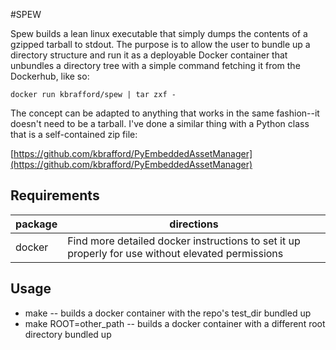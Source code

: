 #SPEW

Spew builds a lean linux executable that simply dumps the contents of a gzipped tarball to stdout. The purpose is to allow the user to bundle up a directory structure and run it as a deployable Docker container that unbundles a directory tree with a simple command fetching it from the Dockerhub, like so:

    docker run kbrafford/spew | tar zxf -
The concept can be adapted to anything that works in the same fashion--it doesn't need to be a tarball. I've done a similar thing with a Python class that is a self-contained zip file:

[https://github.com/kbrafford/PyEmbeddedAssetManager](https://github.com/kbrafford/PyEmbeddedAssetManager)

## Requirements
|package | directions  |
|--|--|
|docker|Find more detailed docker instructions to set it up properly for use without elevated permissions

## Usage
 * make -- builds a docker container with the repo's test_dir bundled up
 * make ROOT=other_path -- builds a docker container with a different root directory bundled up


